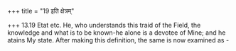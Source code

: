 +++
title = "19 इति क्षेत्रम्"

+++
13.19 Etat etc. He, who understands this traid of the Field, the
knowledge and what is to be known-he alone is a devotee of Mine; and he
atains My state. After making this definition, the same is now examined
as -
